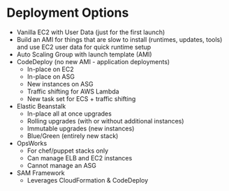 # Deployment Options

- Vanilla EC2 with User Data (just for the first launch)
- Build an AMI for things that are slow to install (runtimes, updates, tools) and use EC2 user data for quick runtime setup
- Auto Scaling Group with launch template (AMI)
- CodeDeploy (no new AMI - application deployments)
  - In-place on EC2
  - In-place on ASG
  - New instances on ASG
  - Traffic shifting for AWS Lambda
  - New task set for ECS + traffic shifting
- Elastic Beanstalk
  - In-place all at once upgrades
  - Rolling upgrades (with or without additional instances)
  - Immutable upgrades (new instances)
  - Blue/Green (entirely new stack)
- OpsWorks
  - For chef/puppet stacks only
  - Can manage ELB and EC2 instances
  - Cannot manage an ASG
- SAM Framework
  - Leverages CloudFormation & CodeDeploy